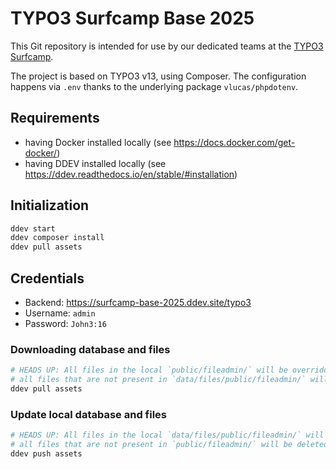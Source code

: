 # TYPO3 Surfcamp Base 2025

This Git repository is intended for use by our dedicated teams at the [TYPO3 Surfcamp](https://surfcamp.typo3.com/).

The project is based on TYPO3 v13, using Composer. The configuration happens via `.env` thanks to the underlying package `vlucas/phpdotenv`.

## Requirements

* having Docker installed locally (see https://docs.docker.com/get-docker/)
* having DDEV installed locally (see https://ddev.readthedocs.io/en/stable/#installation)

## Initialization

```sh
ddev start
ddev composer install
ddev pull assets
```

## Credentials

- Backend: https://surfcamp-base-2025.ddev.site/typo3
- Username: `admin`
- Password: `John3:16`

### Downloading database and files

```sh
# HEADS UP: All files in the local `public/fileadmin/` will be overridden, that means:
# all files that are not present in `data/files/public/fileadmin/` will be deleted from fileadmin
ddev pull assets
```

### Update local database and files

```sh
# HEADS UP: All files in the local `data/files/public/fileadmin/` will be overridden, that means:
# all files that are not present in `public/fileadmin/` will be deleted from fileadmin
ddev push assets
```
